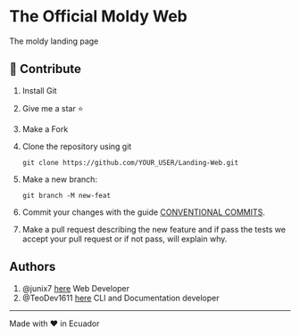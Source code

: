 # The Official Moldy Web

The moldy landing page

## 🧐 Contribute

1. Install Git
2. Give me a star ⭐
3. Make a Fork
4. Clone the repository using git 
   ```
   git clone https://github.com/YOUR_USER/Landing-Web.git
   ```
5. Make a new branch: 
   ```
   git branch -M new-feat 
   ```
6. Commit your changes with the guide [CONVENTIONAL COMMITS](https://www.conventionalcommits.org/en/v1.0.0/).

7. Make a pull request describing the new feature and if pass the tests we accept your pull request or if not pass, will explain why.

## Authors

1. @junix7 [here](https://linktr.ee/junix) Web Developer
2. @TeoDev1611 [here](https://github.com/TeoDev1611) CLI and Documentation developer

---

Made with :heart: in Ecuador
